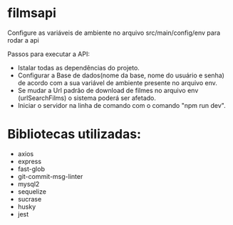 # filmsapi

Configure as variáveis de ambiente no arquivo src/main/config/env para rodar a api

Passos para executar a API:
* Istalar todas as dependências do projeto.
* Configurar a Base de dados(nome da base, nome do usuário e senha) de acordo com a sua variável de ambiente presente no arquivo env.
* Se mudar a Url padrão de download de filmes no arquivo env (urlSearchFilms) o sistema poderá ser afetado.
* Iniciar o servidor na linha de comando com o comando "npm run dev".

# Bibliotecas utilizadas:
* axios
* express
* fast-glob
* git-commit-msg-linter
* mysql2
* sequelize
* sucrase
* husky
* jest
